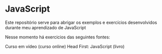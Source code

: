 # JavaScript

Este repositório serve para abrigar os exemplos e exercícios desenvolvidos durante meu aprendizado de JavaScript

Nesse momento há exercicios das seguintes fontes:

 Curso em vídeo (curso online)
 Head First: JavaScript (livro)
